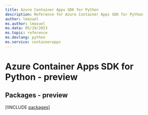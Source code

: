 ```yaml
---
title: Azure Container Apps SDK for Python
description: Reference for Azure Container Apps SDK for Python
author: lmazuel
ms.author: lmazuel
ms.data: 05/19/2023
ms.topic: reference
ms.devlang: python
ms.service: containerapps
---
```

# Azure Container Apps SDK for Python - preview
## Packages - preview
[!INCLUDE [packages](container-apps-index.md)]